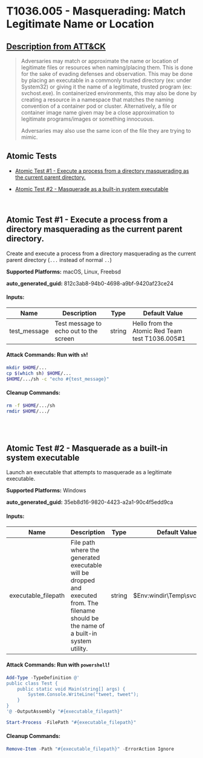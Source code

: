 # T1036.005 - Masquerading: Match Legitimate Name or Location
## [Description from ATT&CK](https://attack.mitre.org/techniques/T1036/005)
<blockquote>Adversaries may match or approximate the name or location of legitimate files or resources when naming/placing them. This is done for the sake of evading defenses and observation. This may be done by placing an executable in a commonly trusted directory (ex: under System32) or giving it the name of a legitimate, trusted program (ex: svchost.exe). In containerized environments, this may also be done by creating a resource in a namespace that matches the naming convention of a container pod or cluster. Alternatively, a file or container image name given may be a close approximation to legitimate programs/images or something innocuous.

Adversaries may also use the same icon of the file they are trying to mimic.</blockquote>

## Atomic Tests

- [Atomic Test #1 - Execute a process from a directory masquerading as the current parent directory.](#atomic-test-1---execute-a-process-from-a-directory-masquerading-as-the-current-parent-directory)

- [Atomic Test #2 - Masquerade as a built-in system executable](#atomic-test-2---masquerade-as-a-built-in-system-executable)


<br/>

## Atomic Test #1 - Execute a process from a directory masquerading as the current parent directory.
Create and execute a process from a directory masquerading as the current parent directory (`...` instead of normal `..`)

**Supported Platforms:** macOS, Linux, Freebsd


**auto_generated_guid:** 812c3ab8-94b0-4698-a9bf-9420af23ce24





#### Inputs:
| Name | Description | Type | Default Value |
|------|-------------|------|---------------|
| test_message | Test message to echo out to the screen | string | Hello from the Atomic Red Team test T1036.005#1|


#### Attack Commands: Run with `sh`! 


```sh
mkdir $HOME/...
cp $(which sh) $HOME/...
$HOME/.../sh -c "echo #{test_message}"
```

#### Cleanup Commands:
```sh
rm -f $HOME/.../sh
rmdir $HOME/.../
```





<br/>
<br/>

## Atomic Test #2 - Masquerade as a built-in system executable
Launch an executable that attempts to masquerade as a legitimate executable.

**Supported Platforms:** Windows


**auto_generated_guid:** 35eb8d16-9820-4423-a2a1-90c4f5edd9ca





#### Inputs:
| Name | Description | Type | Default Value |
|------|-------------|------|---------------|
| executable_filepath | File path where the generated executable will be dropped and executed from. The filename should be the name of a built-in system utility. | string | $Env:windir&#92;Temp&#92;svchost.exe|


#### Attack Commands: Run with `powershell`! 


```powershell
Add-Type -TypeDefinition @'
public class Test {
    public static void Main(string[] args) {
        System.Console.WriteLine("tweet, tweet");
    }
}
'@ -OutputAssembly "#{executable_filepath}"

Start-Process -FilePath "#{executable_filepath}"
```

#### Cleanup Commands:
```powershell
Remove-Item -Path "#{executable_filepath}" -ErrorAction Ignore
```





<br/>
